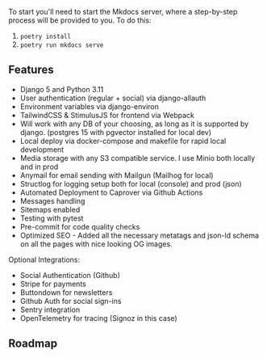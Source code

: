 To start you'll need to start the Mkdocs server, where a step-by-step process will be provided to you. To do this:
1. `poetry install`
2. `poetry run mkdocs serve`

## Features

- Django 5 and Python 3.11
- User authentication (regular + social) via django-allauth
- Environment variables via django-environ
- TailwindCSS & StimulusJS for frontend via Webpack
- Will work with any DB of your choosing, as long as it is supported by django. (postgres 15 with pgvector installed for local dev)
- Local deploy via docker-compose and makefile for rapid local development
- Media storage with any S3 compatible service. I use Minio both locally and in prod
- Anymail for email sending with Mailgun (Mailhog for local)
- Structlog for logging setup both for local (console) and prod (json)
- Automated Deployment to Caprover via Github Actions
- Messages handling
- Sitemaps enabled
- Testing with pytest
- Pre-commit for code quality checks
- Optimized SEO - Added all the necessary metatags and json-ld schema on all the pages with nice looking OG images.

Optional Integrations:
- Social Authentication (Github)
- Stripe for payments
- Buttondown for newsletters
- Github Auth for social sign-ins
- Sentry integration
- OpenTelemetry for tracing (Signoz in this case)

## Roadmap

